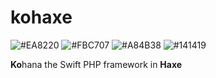 # kohaxe

![#EA8220](https://placehold.it/15/EA8220/000000?text=+)
![#FBC707](https://placehold.it/15/FBC707/000000?text=+)
![#A84B38](https://placehold.it/15/A84B38/000000?text=+)
![#141419](https://placehold.it/15/141419/000000?text=+)

**Ko**hana the Swift PHP framework in **Haxe**
